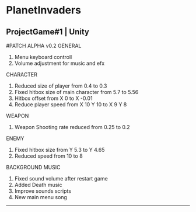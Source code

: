 # PlanetInvaders
ProjectGame#1 | Unity
--------------------------------------------------------------------------------
#PATCH ALPHA v0.2
GENERAL
1. Menu keyboard controll
2. Volume adjustment for music and efx

CHARACTER
1. Reduced size of player from 0.4 to 0.3
2. Fixed hitbox size of main character from 5.7 to 5.56
3. Hitbox offset from X 0 to X -0.01
4. Reduce player speed from X 10 Y 10 to X 9 Y 8

WEAPON
1. Weapon Shooting rate reduced from 0.25 to 0.2

ENEMY
1. Fixed hitbox size from Y 5.3 to Y 4.65
2. Reduced speed from 10 to 8

BACKGROUND MUSIC
1. Fixed sound volume after restart game
2. Added Death music
3. Improve sounds scripts
4. New main menu song
--------------------------------------------------------------------------------
